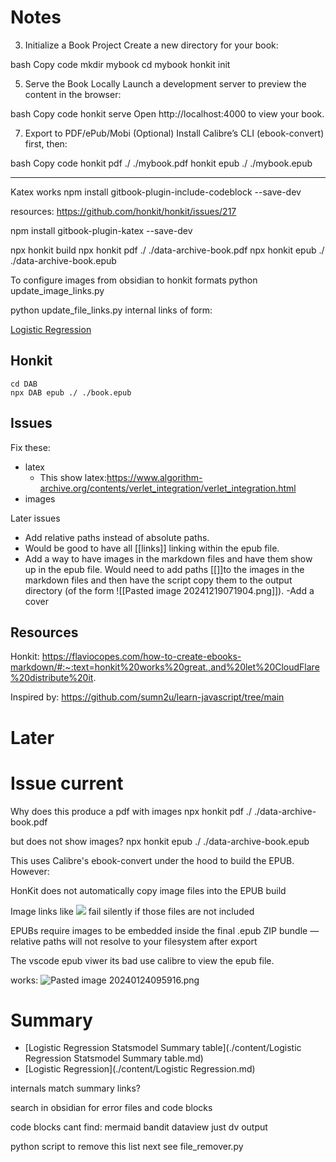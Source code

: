 # Notes

3. Initialize a Book Project
Create a new directory for your book:

bash
Copy code
mkdir mybook
cd mybook
honkit init

5. Serve the Book Locally
Launch a development server to preview the content in the browser:

bash
Copy code
honkit serve
Open http://localhost:4000 to view your book.


7. Export to PDF/ePub/Mobi (Optional)
Install Calibre’s CLI (ebook-convert) first, then:

bash
Copy code
honkit pdf ./ ./mybook.pdf
honkit epub ./ ./mybook.epub

------


Katex works
npm install gitbook-plugin-include-codeblock --save-dev


resources:
https://github.com/honkit/honkit/issues/217

npm install gitbook-plugin-katex --save-dev


npx honkit build
npx honkit pdf ./ ./data-archive-book.pdf
npx honkit epub ./ ./data-archive-book.epub

To configure images from obsidian to honkit formats
python update_image_links.py

python update_file_links.py
internal links of form:

[Logistic Regression](./Logistic%20Regression.html)


## Honkit

```
cd DAB
npx DAB epub ./ ./book.epub
```

## Issues

Fix these:
- latex 
  - This show latex:https://www.algorithm-archive.org/contents/verlet_integration/verlet_integration.html
- images

Later issues
- Add relative paths instead of absolute paths.
- Would be good to have all [[links]] linking within the epub file.
- Add a way to have images in the markdown files and have them show up in the epub file. Would need to add paths [[]]to the images in the markdown files and then have the script copy them to the output directory (of the form ![[Pasted image 20241219071904.png]]).
-Add a cover

## Resources

Honkit: https://flaviocopes.com/how-to-create-ebooks-markdown/#:~:text=honkit%20works%20great.,and%20let%20CloudFlare%20distribute%20it.

Inspired by:
https://github.com/sumn2u/learn-javascript/tree/main

# Later

# Issue current 

Why does
this produce a pdf with images
npx honkit pdf ./ ./data-archive-book.pdf

but does not show images?
npx honkit epub ./ ./data-archive-book.epub

This uses Calibre's ebook-convert under the hood to build the EPUB. However:

HonKit does not automatically copy image files into the EPUB build

Image links like ![](./images/foo.png) fail silently if those files are not included

EPUBs require images to be embedded inside the final .epub ZIP bundle — relative paths will not resolve to your filesystem after export


The vscode epub viwer its bad use calibre to view the epub file.

works: 
![Pasted image 20240124095916.png](images/Pasted%20image%2020240124095916.png)

# Summary

* [Logistic Regression Statsmodel Summary table](./content/Logistic Regression Statsmodel Summary table.md)
* [Logistic Regression](./content/Logistic Regression.md)

internals match summary links?

search in obsidian for error files and code blocks

code blocks cant find:
mermaid
bandit
dataview
just
dv
output

python script to remove this list next
see file_remover.py
